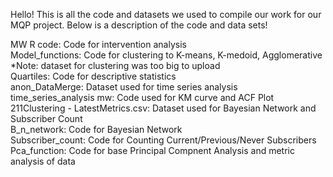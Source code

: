 Hello! This is all the code and datasets we used to compile our work for our MQP project. Below is a description of the code and data sets! <br />

MW R code: Code for intervention analysis <br />
Model_functions: Code for clustering to K-means, K-medoid, Agglomerative *Note: dataset for clustering was too big to upload <br />
Quartiles: Code for descriptive statistics <br />
anon_DataMerge: Dataset used for time series analysis <br />
time_series_analysis mw: Code used for KM curve and ACF Plot <br />
211Clustering - LatestMetrics.csv: Dataset used for Bayesian Network and Subscriber Count <br />
B_n_network: Code for Bayesian Network <br />
Subscriber_count: Code for Counting Current/Previous/Never Subscribers <br />
Pca_function: Code for base Principal Compnent Analysis and metric analysis of data <br />
